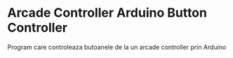 # Arcade Controller Arduino Button Controller
Program care controleaza butoanele de la un arcade controller prin Arduino
